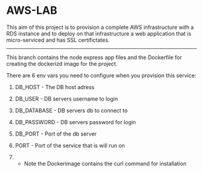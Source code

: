 # AWS-LAB
This aim of this project is to provision a complete AWS infrastructure with a RDS instance and to deploy on that infrastructure  a web application that is micro-serviced and has SSL certifictates.
___________________________
This branch contains the node express app files and the Dockerfile for creating the dockerizd image for the project.

There are 6 env vars you need to configure when you provision this service:

1. DB_HOST - The DB host adress
2. DB_USER - DB servers username to login
3. DB_DATABASE -  DB servers db to connect to
4. DB_PASSWORD - DB servers password for login
5. DB_PORT - Port of the db server
6. PORT - Port of the service that is will run on

7. * Note the Dockerimage contains the curl command for installation
